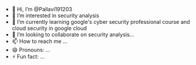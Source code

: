 - 👋 Hi, I’m @Pallavi191203
- 👀 I’m interested in security analysis
- 🌱 I’m currently learning google's cyber security professional course and cloud security in google cloud
- 💞️ I’m looking to collaborate on security analysis...
- 📫 How to reach me ...
- 😄 Pronouns: ...
- ⚡ Fun fact: ...

<!---
Pallavi191203/Pallavi191203 is a ✨ special ✨ repository because its `README.md` (this file) appears on your GitHub profile.
You can click the Preview link to take a look at your changes.
--->
